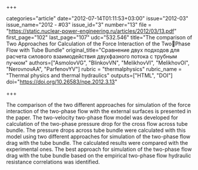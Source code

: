 +++

categories="article"
date="2012-07-14T01:11:53+03:00"
issue="2012-03"
issue_name="2012 - #03"
issue_id="3"
number="13"
file = "https://static.nuclear-power-engineering.ru/articles/2012/03/13.pdf"
first_page="102"
last_page="107"
udc="532.546"
title="The comparison of Two Approaches for Calculation of the Force Interaction of the TwoPhase Flow with Tube Bundle"
original_title="Сравнение двух подходов для расчета силового взаимодействия двухфазного потока с трубным пучком"
authors=["AsmolovVG", "BlinkovVN", "MelikhovVI", "MelikhovOI", "NerovnovAA", "ParfenovYV"]
rubric = "thermalphysics"
rubric_name = "Thermal physics and thermal hydraulics"
outputs=["HTML", "DOI"]
doi="https://doi.org/10.26583/npe.2012.3.13"

+++

The comparison of the two different approaches for simulation of the force interaction of the two-phase flow with the external surfaces is presented in the paper. The two-velocity two-phase flow model was developed for calculation of the two-phase pressure drop for the cross flow across tube bundle. The pressure drops across tube bundle were calculated with this model using two different approaches for simulation of the two-phase flow drag with the tube bundle. The calculated results were compared with the experimental ones. The best approach for simulation of the two-phase flow drag with the tube bundle based on the empirical two-phase flow hydraulic resistance correlations was identified.